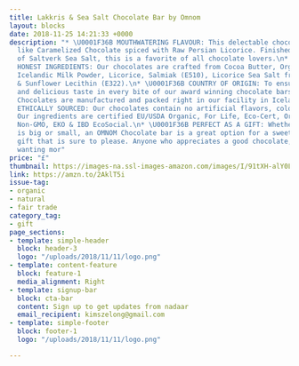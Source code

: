 ```yaml
---
title: Lakkris & Sea Salt Chocolate Bar by Omnom
layout: blocks
date: 2018-11-25 14:21:33 +0000
description: "* \U0001F36B MOUTHWATERING FLAVOUR: This delectable chocolate tastes
  like Caramelized Chocolate spiced with Raw Persian Licorice. Finished with Sprinkles
  of Saltverk Sea Salt, this is a favorite of all chocolate lovers.\n* \U0001F36B
  HONEST INGREDIENTS: Our chocolates are crafted from Cocoa Butter, Organic Cane Sugar,
  Icelandic Milk Powder, Licorice, Salmiak (E510), Licorice Sea Salt from Saltverk
  & Sunflower Lecithin (E322).\n* \U0001F36B COUNTRY OF ORIGIN: To ensure high quality
  and delicious taste in every bite of our award winning chocolate bars, all OMNOM
  Chocolates are manufactured and packed right in our facility in Iceland.\n* \U0001F36B
  ETHICALLY SOURCED: Our chocolates contain no artificial flavors, colors or preservatives.
  Our ingredients are certified EU/USDA Organic, For Life, Eco-Cert, Organic (3),
  Non-GMO, EKO & IBD EcoSocial.\n* \U0001F36B PERFECT AS A GIFT: Whether the celebration
  is big or small, an OMNOM Chocolate bar is a great option for a sweet chocolate
  gift that is sure to please. Anyone who appreciates a good chocolate, will keep
  wanting mor"
price: "£"
thumbnail: https://images-na.ssl-images-amazon.com/images/I/91tXH-alY0L._SL1500_.jpg
link: https://amzn.to/2AklT5i
issue-tag:
- organic
- natural
- fair trade
category_tag:
- gift
page_sections:
- template: simple-header
  block: header-3
  logo: "/uploads/2018/11/11/logo.png"
- template: content-feature
  block: feature-1
  media_alignment: Right
- template: signup-bar
  block: cta-bar
  content: Sign up to get updates from nadaar
  email_recipient: kimszelong@gmail.com
- template: simple-footer
  block: footer-1
  logo: "/uploads/2018/11/11/logo.png"

---
```

